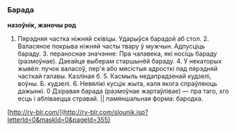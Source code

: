 ### Барада
**назоўнік, жаночы род**

1. Пярэдняя частка ніжняй сківіцы. Ударыўся барадой аб стол. 2. Валасяное покрыва ніжняй часты твару ў мужчын. Адпусціць бараду. 3. пераноснае значэнне: Пра чалавека, які носіць бараду (размоўнае). Даеайце выберам старшынёй бараду. 4. У некаторых жывёл: пучок валасоў, пер'я або мясістыя адросткі пад пярэдняй часткай галавы. Казліная б. 5. Касмыль недапрадзенай кудзелі, воўны. Б. кудзелі. 6. Невялікі кусцік жыта, каля якога спраўляюць дажынкі. 0 Дзіравая барада (размоўнае жартаўлівае) — пра таго, хго есць і абліваецца стравай. || памяншальная форма: бародка.

<a rel="author">[http://rv-blr.com/](http://rv-blr.com/slounik.jsp?letterId=0&maskId=0&pageId=355)</a>
